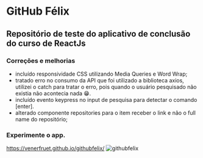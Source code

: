 # GitHub Félix
## Repositório de teste do aplicativo de conclusão do curso de ReactJs

### Correções e melhorias
- incluído responsividade CSS utilizando Media Queries e Word Wrap;
- tratado erro no consumo da API que foi utilizado a biblioteca axios, utilizei o catch para tratar o erro, pois quando o usuário pesquisado não existia não acontecia nada 😁.
- incluído evento keypress no input de pesquisa para detectar o comando [enter].
- alterado componente repositories para o item receber o link e não o full name do repositório;

### Experimente o app.
https://venerfruet.github.io/githubfelix/
![githubfelix](https://user-images.githubusercontent.com/105865020/182046363-8fc8590d-475f-42b0-a60c-9b813ab017f2.jpg)
